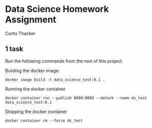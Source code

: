 # Data Science Homework Assignment

Curtis Thacker




## 1 task

Run the following commands from the root of this project.


Building the docker image:
```
docker image build -t data_science_test:0.1 .
```

Running the docker container
```
docker container run --publish 8080:8080 --detach --name ds_test data_science_test:0.1
```

Stopping the docker container
```
docker container rm --force ds_test
```
